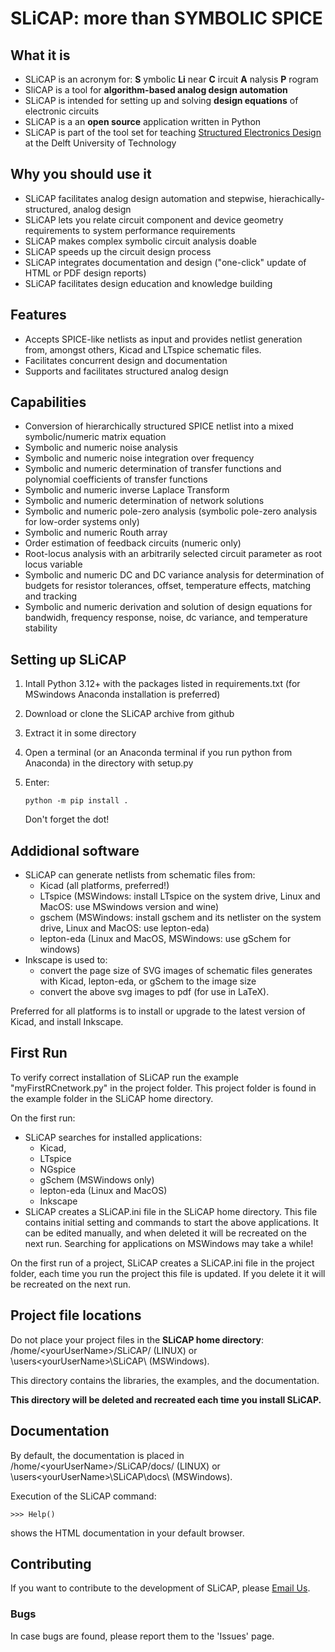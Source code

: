 # SLiCAP: more than SYMBOLIC SPICE

## What it is
- SLiCAP is an acronym for: **S** ymbolic **Li** near **C** ircuit **A** nalysis **P** rogram
- SliCAP is a tool for **algorithm-based analog design automation**
- SLiCAP is intended for setting up and solving **design equations** of electronic circuits
- SLiCAP is a an **open source** application written in Python
- SLiCAP is part of the tool set for teaching [Structured Electronics Design](https://analog-electronics.tudelft.nl) at the Delft University of Technology

## Why you should use it
- SLiCAP facilitates analog design automation and stepwise, hierachically-structured, analog design 
- SLiCAP lets you relate circuit component and device geometry requirements to system performance requirements
- SLiCAP makes complex symbolic circuit analysis doable
- SLiCAP speeds up the circuit design process
- SLiCAP integrates documentation and design ("one-click" update of HTML or PDF design reports)
- SLiCAP facilitates design education and knowledge building

## Features
- Accepts SPICE-like netlists as input and provides netlist generation from, amongst others, Kicad and LTspice schematic files.
- Facilitates concurrent design and documentation
- Supports and facilitates structured analog design

## Capabilities
- Conversion of hierarchically structured SPICE netlist into a mixed symbolic/numeric matrix equation
- Symbolic and numeric noise analysis
- Symbolic and numeric noise integration over frequency
- Symbolic and numeric determination of transfer functions and polynomial coefficients of transfer functions
- Symbolic and numeric inverse Laplace Transform
- Symbolic and numeric determination of network solutions
- Symbolic and numeric pole-zero analysis (symbolic pole-zero analysis for low-order systems only)
- Symbolic and numeric Routh array
- Order estimation of feedback circuits (numeric only)
- Root-locus analysis with an arbitrarily selected circuit parameter as root locus variable
- Symbolic and numeric DC and DC variance analysis for determination of budgets for resistor tolerances, offset, temperature effects, matching and tracking
- Symbolic and numeric derivation and solution of design equations for bandwidh, frequency response, noise, dc variance, and temperature stability

## Setting up SLiCAP
1. Intall Python 3.12+ with the packages listed in requirements.txt (for MSwindows Anaconda installation is preferred)
2. Download or clone the SLiCAP archive from github
3. Extract it in some directory
4. Open a terminal (or an Anaconda terminal if you run python from Anaconda) in the directory with setup.py
5. Enter: 

       python -m pip install .
   
   Don't forget the dot!

## Addidional software
- SLiCAP can generate netlists from schematic files from:
  - Kicad (all platforms, preferred!)
  - LTspice (MSWindows: install LTspice on the system drive, Linux and MacOS: use MSwindows version and wine)
  - gschem (MSWindows: install gschem and its netlister on the system drive, Linux and MacOS: use lepton-eda)
  - lepton-eda (Linux and MacOS, MSWindows: use gSchem for windows)
- Inkscape is used to:
  - convert the page size of SVG images of schematic files generates with Kicad, lepton-eda, or gSchem to the image size
  - convert the above svg images to pdf (for use in LaTeX).

Preferred for all platforms is to install or upgrade to the latest version of Kicad, and install Inkscape.

## First Run

To verify correct installation of SLiCAP run the example "myFirstRCnetwork.py" in the project folder. This project folder is found in the example folder in the SLiCAP home directory. 

On the first run:

- SLiCAP searches for installed applications:
  - Kicad,
  - LTspice
  - NGspice
  - gSchem (MSWindows only)
  - lepton-eda (Linux and MacOS)
  - Inkscape
- SLiCAP creates a SLiCAP.ini file in the SLiCAP home directory. This file contains initial setting and commands to start the above applications. It can be edited manually, and when deleted it will be recreated on the next run. Searching for applications on MSWindows may take a while!

On the first run of a project, SLiCAP creates a SLiCAP.ini file in the project folder, each time you run the project this file is updated. If you delete it it will be recreated on the next run.

## Project file locations
Do not place your project files in the **SLiCAP home directory**: /home/<yourUserName\>/SLiCAP/ (LINUX) or \users\<yourUserName\>\SLiCAP\ (MSWindows). 

This directory contains the libraries, the examples, and the documentation. 

**This directory will be deleted and recreated each time you install SLiCAP.**

## Documentation
By default, the documentation is placed in /home/<yourUserName\>/SLiCAP/docs/ (LINUX) or \users\<yourUserName\>\SLiCAP\docs\ (MSWindows). 

Execution of the SLiCAP command:

    >>> Help()
    
shows the HTML documentation in your default browser.

## Contributing
If you want to contribute to the development of SLiCAP, please [Email Us](mailto:anton@montagne.nl).

### Bugs
In case bugs are found, please report them to the 'Issues' page.
